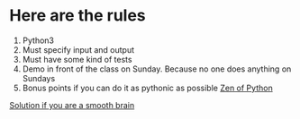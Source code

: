 # Here are the rules

1. Python3
2. Must specify input and output
3. Must have some kind of tests
4. Demo in front of the class on Sunday. Because no one does anything on Sundays
5. Bonus points if you can do it as pythonic as possible [Zen of Python](<https://www.python.org/dev/peps/pep-0020/> "So zen")

[Solution if you are a smooth brain](<https://www.geeksforgeeks.org/breadth-first-search-or-bfs-for-a-graph/> "you were so close")